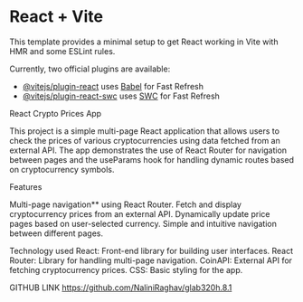 # React + Vite

This template provides a minimal setup to get React working in Vite with HMR and some ESLint rules.

Currently, two official plugins are available:

- [@vitejs/plugin-react](https://github.com/vitejs/vite-plugin-react/blob/main/packages/plugin-react/README.md) uses [Babel](https://babeljs.io/) for Fast Refresh
- [@vitejs/plugin-react-swc](https://github.com/vitejs/vite-plugin-react-swc) uses [SWC](https://swc.rs/) for Fast Refresh


React Crypto Prices App

This project is a simple multi-page React application that allows users to check the prices of various cryptocurrencies using data fetched from an external API. The app demonstrates the use of React Router for navigation between pages and the useParams hook for handling dynamic routes based on cryptocurrency symbols.

Features

Multi-page navigation** using React Router.
Fetch and display cryptocurrency prices from an external API.
Dynamically update price pages based on user-selected currency.
Simple and intuitive navigation between different pages.

Technology used
React: Front-end library for building user interfaces.
React Router: Library for handling multi-page navigation.
CoinAPI: External API for fetching cryptocurrency prices.
CSS: Basic styling for the app.

GITHUB LINK
https://github.com/NaliniRaghav/glab320h.8.1

